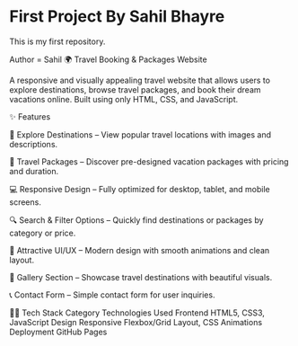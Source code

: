 # First Project By Sahil Bhayre
This is my first repository.
<p>
Author = Sahil
🌍 Travel Booking & Packages Website

A responsive and visually appealing travel website that allows users to explore destinations, browse travel packages, and book their dream vacations online. Built using only HTML, CSS, and JavaScript.

✨ Features

🧭 Explore Destinations – View popular travel locations with images and descriptions.

💼 Travel Packages – Discover pre-designed vacation packages with pricing and duration.

💻 Responsive Design – Fully optimized for desktop, tablet, and mobile screens.

🔍 Search & Filter Options – Quickly find destinations or packages by category or price.

🧾 Attractive UI/UX – Modern design with smooth animations and clean layout.

📸 Gallery Section – Showcase travel destinations with beautiful visuals.

📞 Contact Form – Simple contact form for user inquiries.

🧑‍💻 Tech Stack
Category	Technologies Used
Frontend	HTML5, CSS3, JavaScript
Design	Responsive Flexbox/Grid Layout, CSS Animations
Deployment	GitHub Pages
